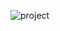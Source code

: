 ![project](https://github.com/Eng-Mohamed-Sami/Expense-Tracker/assets/146896619/01090e5f-9e39-46ce-af50-0f3150b29b75)

